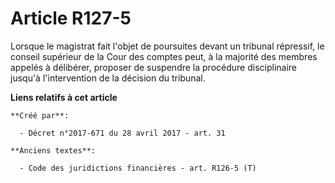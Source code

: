 # Article R127-5

Lorsque le magistrat fait l'objet de poursuites devant un tribunal répressif, le conseil supérieur de la Cour des comptes
peut, à la majorité des membres appelés à délibérer, proposer de suspendre la procédure disciplinaire jusqu'à l'intervention
de la décision du tribunal.

**Liens relatifs à cet article**

	**Créé par**:

	  - Décret n°2017-671 du 28 avril 2017 - art. 31

	**Anciens textes**:

	  - Code des juridictions financières - art. R126-5 (T)
